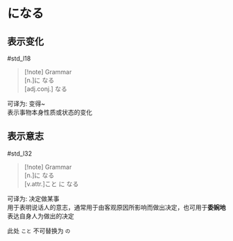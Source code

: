 # になる

## 表示变化  

 #std_l18  

> [!note] Grammar  
> [n.]に なる  
> [adj.conj.] なる  

可译为: 变得~  
表示事物本身性质或状态的变化  

## 表示意志

 #std_l32  

> [!note] Grammar  
> [n.]に なる  
> [v.attr.]こと に なる  

可译为: 决定做某事  
用于表明说话人的意志，通常用于由客观原因所影响而做出决定，也可用于**委婉地**表达自身人为做出的决定  

此处 `こと` 不可替换为 `の`  
